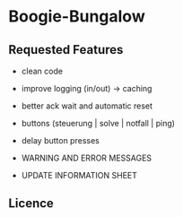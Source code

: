 # Boogie-Bungalow


## Requested Features
- clean code 
- improve logging (in/out) -> caching
- better ack wait and automatic reset

- buttons (steuerung | solve | notfall | ping)
- delay button presses

- WARNING AND ERROR MESSAGES

- UPDATE INFORMATION SHEET


## Licence